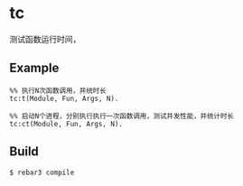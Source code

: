 tc
=====

测试函数运行时间，

Example
-----
```
%% 执行N次函数调用，并统时长
tc:t(Module, Fun, Args, N).

%% 启动N个进程，分别执行执行一次函数调用，测试并发性能，并统计时长
tc:ct(Module, Fun, Args, N).
```

Build
-----

    $ rebar3 compile
